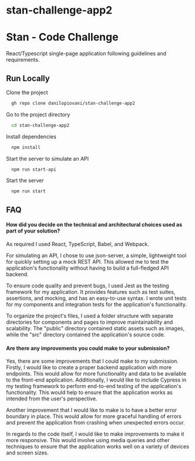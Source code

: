 # stan-challenge-app2


# Stan - Code Challenge

React/Typescript single-page application following guidelines and requirements.




## Run Locally

Clone the project

```bash
  gh repo clone danilopiovani/stan-challenge-app2
```

Go to the project directory

```bash
  cd stan-challenge-app2
```

Install dependencies

```bash
  npm install
```

Start the server to simulate an API

```bash
  npm run start-api
```

Start the server 

```bash
  npm run start
```


## FAQ

#### How did you decide on the technical and architectural choices used as part of your solution?

As required I used React, TypeScript, Babel, and Webpack. 

For simulating an API, I chose to use json-server, a simple, lightweight tool for quickly setting up a mock REST API. This allowed me to test the application's functionality without having to build a full-fledged API backend.

To ensure code quality and prevent bugs, I used Jest as the testing framework for my application. It provides features such as test suites, assertions, and mocking, and has an easy-to-use syntax. I wrote unit tests for my components and integration tests for the application's functionality.

To organize the project's files, I used a folder structure with separate directories for components and pages to improve maintainability and scalability. The "public" directory contained static assets such as images, while the "src" directory contained the application's source code.

#### Are there any improvements you could make to your submission?

Yes, there are some improvements that I could make to my submission. Firstly, I would like to create a proper backend application with more endpoints. This would allow for more functionality and data to be available to the front-end application. Additionally, I would like to include Cypress in my testing framework to perform end-to-end testing of the application's functionality. This would help to ensure that the application works as intended from the user's perspective.

Another improvement that I would like to make is to have a better error boundary in place. This would allow for more graceful handling of errors and prevent the application from crashing when unexpected errors occur.

In regards to the code itself, I would like to make improvements to make it more responsive. This would involve using media queries and other techniques to ensure that the application works well on a variety of devices and screen sizes.

